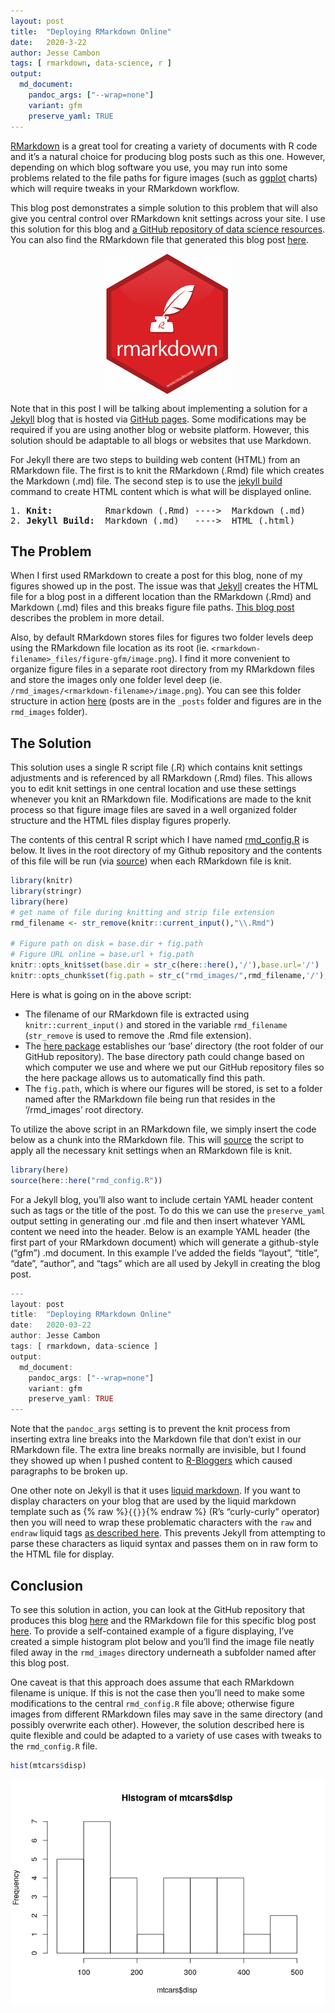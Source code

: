 ```yaml
---
layout: post
title:  "Deploying RMarkdown Online"
date:   2020-3-22
author: Jesse Cambon
tags: [ rmarkdown, data-science, r ]
output: 
  md_document:
    pandoc_args: ["--wrap=none"]
    variant: gfm
    preserve_yaml: TRUE
---
```


[RMarkdown](https://rmarkdown.rstudio.com/) is a great tool for creating a variety of documents with R code and it’s a natural choice for producing blog posts such as this one. However, depending on which blog software you use, you may run into some problems related to the file paths for figure images (such as [ggplot](https://ggplot2.tidyverse.org/) charts) which will require tweaks in your RMarkdown workflow.

This blog post demonstrates a simple solution to this problem that will also give you central control over RMarkdown knit settings across your site. I use this solution for this blog and [a GitHub repository of data science resources](https://github.com/jessecambon/Data-Science-Codex). You can also find the RMarkdown file that generated this blog post [here](https://github.com/jessecambon/jessecambon.github.io/blob/master/_posts/2020-03-22-deploying-rmarkdown-online.Rmd).

<img src="/../images/hex-rmarkdown.png" width="200" style="display: block; margin: auto;" />

Note that in this post I will be talking about implementing a solution for a [Jekyll](https://jekyllrb.com/) blog that is hosted via [GitHub pages](https://pages.github.com/). Some modifications may be required if you are using another blog or website platform. However, this solution should be adaptable to all blogs or websites that use Markdown.

For Jekyll there are two steps to building web content (HTML) from an RMarkdown file. The first is to knit the RMarkdown (.Rmd) file which creates the Markdown (.md) file. The second step is to use the [jekyll build](https://jekyllrb.com/docs/usage/) command to create HTML content which is what will be displayed online.

<pre>
1. <b>Knit:</b>          Rmarkdown (.Rmd) ---->  Markdown (.md) 
2. <b>Jekyll Build:</b>  Markdown (.md)   ---->  HTML (.html)
</pre>

## The Problem

When I first used RMarkdown to create a post for this blog, none of my figures showed up in the post. The issue was that [Jekyll](https://jekyllrb.com/) creates the HTML file for a blog post in a different location than the RMarkdown (.Rmd) and Markdown (.md) files and this breaks figure file paths. [This blog post](http://www.randigriffin.com/2017/04/25/how-to-knit-for-mysite.html) describes the problem in more detail.

Also, by default RMarkdown stores files for figures two folder levels deep using the RMarkdown file location as its root (ie. `<rmarkdown-filename>_files/figure-gfm/image.png`). I find it more convenient to organize figure files in a separate root directory from my RMarkdown files and store the images only one folder level deep (ie. `/rmd_images/<rmarkdown-filename>/image.png`). You can see this folder structure in action [here](https://github.com/jessecambon/jessecambon.github.io) (posts are in the `_posts` folder and figures are in the `rmd_images` folder).

## The Solution

This solution uses a single R script file (.R) which contains knit settings adjustments and is referenced by all RMarkdown (.Rmd) files. This allows you to edit knit settings in one central location and use these settings whenever you knit an RMarkdown file. Modifications are made to the knit process so that figure image files are saved in a well organized folder structure and the HTML files display figures properly.

The contents of this central R script which I have named [rmd\_config.R](https://github.com/jessecambon/jessecambon.github.io/blob/master/rmd_config.R) is below. It lives in the root directory of my Github repository and the contents of this file will be run (via [source](https://www.rdocumentation.org/packages/base/versions/3.6.2/topics/source)) when each RMarkdown file is knit.

``` r
library(knitr)
library(stringr)
library(here)
# get name of file during knitting and strip file extension
rmd_filename <- str_remove(knitr::current_input(),"\\.Rmd")

# Figure path on disk = base.dir + fig.path
# Figure URL online = base.url + fig.path
knitr::opts_knit$set(base.dir = str_c(here::here(),'/'),base.url='/')
knitr::opts_chunk$set(fig.path = str_c("rmd_images/",rmd_filename,'/'),echo=TRUE)
```

Here is what is going on in the above script:

  - The filename of our RMarkdown file is extracted using `knitr::current_input()` and stored in the variable `rmd_filename` (`str_remove` is used to remove the .Rmd file extension).
  - The [here package](https://here.r-lib.org/) establishes our ‘base’ directory (the root folder of our GitHub repository). The base directory path could change based on which computer we use and where we put our GitHub repository files so the here package allows us to automatically find this path.
  - The `fig.path`, which is where our figures will be stored, is set to a folder named after the RMarkdown file being run that resides in the ‘/rmd\_images’ root directory.

To utilize the above script in an RMarkdown file, we simply insert the code below as a chunk into the RMarkdown file. This will [source](https://www.rdocumentation.org/packages/base/versions/3.6.2/topics/source) the script to apply all the necessary knit settings when an RMarkdown file is knit.

``` r
library(here)
source(here::here("rmd_config.R"))
```

For a Jekyll blog, you’ll also want to include certain YAML header content such as tags or the title of the post. To do this we can use the `preserve_yaml` output setting in generating our .md file and then insert whatever YAML content we need into the header. Below is an example YAML header (the first part of your RMarkdown document) which will generate a github-style (“gfm”) .md document. In this example I’ve added the fields “layout”, “title”, “date”, “author”, and “tags” which are all used by Jekyll in creating the blog post.

``` r
---
layout: post
title:  "Deploying RMarkdown Online"
date:   2020-03-22
author: Jesse Cambon
tags: [ rmarkdown, data-science ]
output: 
  md_document:
    pandoc_args: ["--wrap=none"]
    variant: gfm
    preserve_yaml: TRUE
---
```

Note that the `pandoc_args` setting is to prevent the knit process from inserting extra line breaks into the Markdown file that don’t exist in our RMarkdown file. The extra line breaks normally are invisible, but I found they showed up when I pushed content to [R-Bloggers](https://www.r-bloggers.com/) which caused paragraphs to be broken up.

One other note on Jekyll is that it uses [liquid markdown](https://jekyllrb.com/docs/liquid/). If you want to display characters on your blog that are used by the liquid markdown template such as {% raw %}`{{}}`{% endraw %} (R’s “curly-curly” operator) then you will need to wrap these problematic characters with the `raw` and `endraw` liquid tags [as described here](https://shopify.github.io/liquid/tags/raw/). This prevents Jekyll from attempting to parse these characters as liquid syntax and passes them on in raw form to the HTML file for display.

## Conclusion

To see this solution in action, you can look at the GitHub repository that produces this blog [here](https://github.com/jessecambon/jessecambon.github.io) and the RMarkdown file for this specific blog post [here](https://github.com/jessecambon/jessecambon.github.io/blob/master/_posts/2020-03-22-deploying-rmarkdown-online.Rmd). To provide a self-contained example of a figure displaying, I’ve created a simple histogram plot below and you’ll find the image file neatly filed away in the `rmd_images` directory underneath a subfolder named after this blog post.

One caveat is that this approach does assume that each RMarkdown filename is unique. If this is not the case then you’ll need to make some modifications to the central `rmd_config.R` file above; otherwise figure images from different RMarkdown files may save in the same directory (and possibly overwrite each other). However, the solution described here is quite flexible and could be adapted to a variety of use cases with tweaks to the `rmd_config.R` file.

``` r
hist(mtcars$disp)
```

![](/rmd_images/2020-03-22-deploying-rmarkdown-online/sampleplot-1.png)<!-- -->
